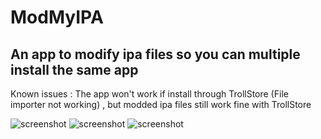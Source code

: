 # ModMyIPA
 
## An app to modify ipa files so you can multiple install the same app

Known issues : The app won't work if install through TrollStore (File importer not working) , but modded ipa files still work fine with TrollStore

![screenshot][1]
![screenshot][2]
![screenshot][3]



[1]:https://github.com/powenn/ModMyIPA/blob/main/Screenshots/01.png
[2]:https://github.com/powenn/ModMyIPA/blob/main/Screenshots/02.png
[3]:https://github.com/powenn/ModMyIPA/blob/main/Screenshots/03.png
